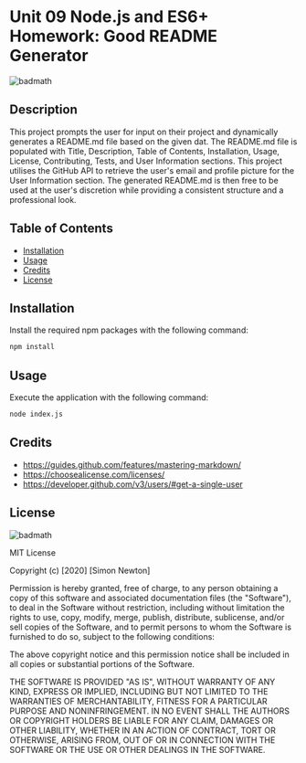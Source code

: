 # Unit 09 Node.js and ES6+ Homework: Good README Generator

![badmath](https://img.shields.io/github/languages/top/nielsenjared/badmath)

## Description

This project prompts the user for input on their project and dynamically generates a README.md file based on the given dat. The README.md file is populated with Title, Description, Table of Contents, Installation, Usage, License, Contributing, Tests, and User Information sections. This project utilises the GitHub API to retrieve the user's email and profile picture for the User Information section. The generated README.md is then free to be used at the user's discretion while providing a consistent structure and a professional look.

## Table of Contents

* [Installation](#installation)
* [Usage](#usage)
* [Credits](#credits)
* [License](#license)

## Installation

Install the required npm packages with the following command:
```sh
npm install
```

## Usage

Execute the application with the following command:
```sh
node index.js
```

## Credits

* https://guides.github.com/features/mastering-markdown/
* https://choosealicense.com/licenses/
* https://developer.github.com/v3/users/#get-a-single-user

## License

![badmath](https://img.shields.io/badge/license-MIT-blue)

MIT License

Copyright (c) [2020] [Simon Newton]

Permission is hereby granted, free of charge, to any person obtaining a copy
of this software and associated documentation files (the "Software"), to deal
in the Software without restriction, including without limitation the rights
to use, copy, modify, merge, publish, distribute, sublicense, and/or sell
copies of the Software, and to permit persons to whom the Software is
furnished to do so, subject to the following conditions:

The above copyright notice and this permission notice shall be included in all
copies or substantial portions of the Software.

THE SOFTWARE IS PROVIDED "AS IS", WITHOUT WARRANTY OF ANY KIND, EXPRESS OR
IMPLIED, INCLUDING BUT NOT LIMITED TO THE WARRANTIES OF MERCHANTABILITY,
FITNESS FOR A PARTICULAR PURPOSE AND NONINFRINGEMENT. IN NO EVENT SHALL THE
AUTHORS OR COPYRIGHT HOLDERS BE LIABLE FOR ANY CLAIM, DAMAGES OR OTHER
LIABILITY, WHETHER IN AN ACTION OF CONTRACT, TORT OR OTHERWISE, ARISING FROM,
OUT OF OR IN CONNECTION WITH THE SOFTWARE OR THE USE OR OTHER DEALINGS IN THE
SOFTWARE.